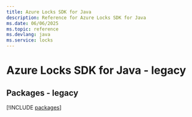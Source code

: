 ```yaml
---
title: Azure Locks SDK for Java
description: Reference for Azure Locks SDK for Java
ms.date: 06/06/2025
ms.topic: reference
ms.devlang: java
ms.service: locks
---
```

# Azure Locks SDK for Java - legacy
## Packages - legacy
[!INCLUDE [packages](locks-index.md)]
